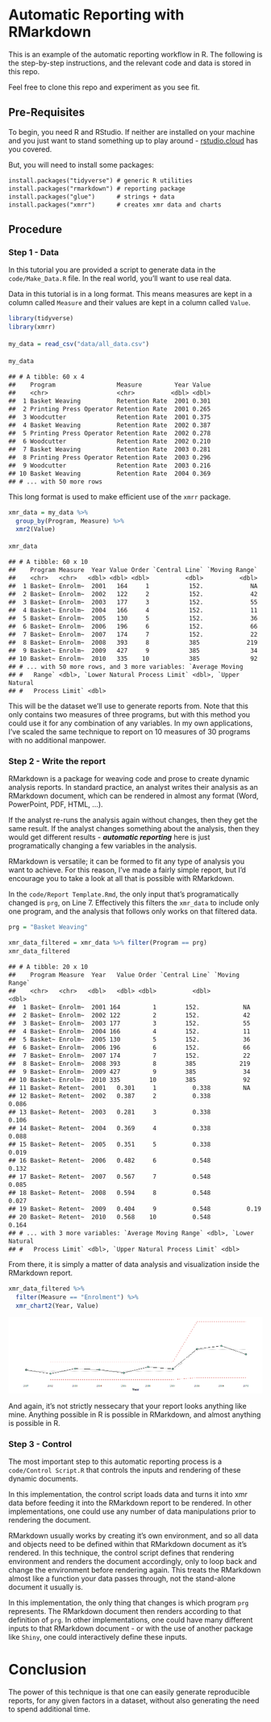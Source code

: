 
# Automatic Reporting with RMarkdown

This is an example of the automatic reporting workflow in R. The
following is the step-by-step instructions, and the relevant code and
data is stored in this repo.

Feel free to clone this repo and experiment as you see fit.

## Pre-Requisites

To begin, you need R and RStudio. If neither are installed on your
machine and you just want to stand something up to play around -
[rstudio.cloud](https://rstudio.cloud/) has you covered.

But, you will need to install some packages:

    install.packages("tidyverse") # generic R utilities
    install.packages("rmarkdown") # reporting package
    install.packages("glue")      # strings + data
    install.packages("xmrr")      # creates xmr data and charts

## Procedure

### Step 1 - Data

In this tutorial you are provided a script to generate data in the
`code/Make_Data.R` file. In the real world, you’ll want to use real
data.

Data in this tutorial is in a long format. This means measures are kept
in a column called `Measure` and their values are kept in a column
called `Value`.

``` r
library(tidyverse)
library(xmrr)

my_data = read_csv("data/all_data.csv")

my_data
```

    ## # A tibble: 60 x 4
    ##    Program                 Measure         Year Value
    ##    <chr>                   <chr>          <dbl> <dbl>
    ##  1 Basket Weaving          Retention Rate  2001 0.301
    ##  2 Printing Press Operator Retention Rate  2001 0.265
    ##  3 Woodcutter              Retention Rate  2001 0.375
    ##  4 Basket Weaving          Retention Rate  2002 0.387
    ##  5 Printing Press Operator Retention Rate  2002 0.278
    ##  6 Woodcutter              Retention Rate  2002 0.210
    ##  7 Basket Weaving          Retention Rate  2003 0.281
    ##  8 Printing Press Operator Retention Rate  2003 0.296
    ##  9 Woodcutter              Retention Rate  2003 0.216
    ## 10 Basket Weaving          Retention Rate  2004 0.369
    ## # ... with 50 more rows

This long format is used to make efficient use of the `xmrr` package.

``` r
xmr_data = my_data %>% 
  group_by(Program, Measure) %>% 
  xmr2(Value)

xmr_data
```

    ## # A tibble: 60 x 10
    ##    Program Measure  Year Value Order `Central Line` `Moving Range`
    ##    <chr>   <chr>   <dbl> <dbl> <dbl>          <dbl>          <dbl>
    ##  1 Basket~ Enrolm~  2001   164     1           152.             NA
    ##  2 Basket~ Enrolm~  2002   122     2           152.             42
    ##  3 Basket~ Enrolm~  2003   177     3           152.             55
    ##  4 Basket~ Enrolm~  2004   166     4           152.             11
    ##  5 Basket~ Enrolm~  2005   130     5           152.             36
    ##  6 Basket~ Enrolm~  2006   196     6           152.             66
    ##  7 Basket~ Enrolm~  2007   174     7           152.             22
    ##  8 Basket~ Enrolm~  2008   393     8           385             219
    ##  9 Basket~ Enrolm~  2009   427     9           385              34
    ## 10 Basket~ Enrolm~  2010   335    10           385              92
    ## # ... with 50 more rows, and 3 more variables: `Average Moving
    ## #   Range` <dbl>, `Lower Natural Process Limit` <dbl>, `Upper Natural
    ## #   Process Limit` <dbl>

This will be the dataset we’ll use to generate reports from. Note that
this only contains two measures of three programs, but with this method
you could use it for any combination of any variables. In my own
applications, I’ve scaled the same technique to report on 10 measures of
30 programs with no additional manpower.

### Step 2 - Write the report

RMarkdown is a package for weaving code and prose to create dynamic
analysis reports. In standard practice, an analyst writes their analysis
as an RMarkdown document, which can be rendered in almost any format
(Word, PowerPoint, PDF, HTML, …).

If the analyst re-runs the analysis again without changes, then they get
the same result. If the analyst changes something about the analysis,
then they would get different results - ***automatic reporting*** here
is just programatically changing a few variables in the analysis.

RMarkdown is versatile; it can be formed to fit any type of analysis you
want to achieve. For this reason, I’ve made a fairly simple report, but
I’d encourage you to take a look at all that is possible with RMarkdown.

In the `code/Report Template.Rmd`, the only input that’s programatically
changed is `prg`, on Line 7. Effectively this filters the `xmr_data` to
include only one program, and the analysis that follows only works on
that filtered data.

``` r
prg = "Basket Weaving"
```

``` r
xmr_data_filtered = xmr_data %>% filter(Program == prg)
xmr_data_filtered
```

    ## # A tibble: 20 x 10
    ##    Program Measure  Year   Value Order `Central Line` `Moving Range`
    ##    <chr>   <chr>   <dbl>   <dbl> <dbl>          <dbl>          <dbl>
    ##  1 Basket~ Enrolm~  2001 164         1        152.            NA    
    ##  2 Basket~ Enrolm~  2002 122         2        152.            42    
    ##  3 Basket~ Enrolm~  2003 177         3        152.            55    
    ##  4 Basket~ Enrolm~  2004 166         4        152.            11    
    ##  5 Basket~ Enrolm~  2005 130         5        152.            36    
    ##  6 Basket~ Enrolm~  2006 196         6        152.            66    
    ##  7 Basket~ Enrolm~  2007 174         7        152.            22    
    ##  8 Basket~ Enrolm~  2008 393         8        385            219    
    ##  9 Basket~ Enrolm~  2009 427         9        385             34    
    ## 10 Basket~ Enrolm~  2010 335        10        385             92    
    ## 11 Basket~ Retent~  2001   0.301     1          0.338         NA    
    ## 12 Basket~ Retent~  2002   0.387     2          0.338          0.086
    ## 13 Basket~ Retent~  2003   0.281     3          0.338          0.106
    ## 14 Basket~ Retent~  2004   0.369     4          0.338          0.088
    ## 15 Basket~ Retent~  2005   0.351     5          0.338          0.019
    ## 16 Basket~ Retent~  2006   0.482     6          0.548          0.132
    ## 17 Basket~ Retent~  2007   0.567     7          0.548          0.085
    ## 18 Basket~ Retent~  2008   0.594     8          0.548          0.027
    ## 19 Basket~ Retent~  2009   0.404     9          0.548          0.19 
    ## 20 Basket~ Retent~  2010   0.568    10          0.548          0.164
    ## # ... with 3 more variables: `Average Moving Range` <dbl>, `Lower Natural
    ## #   Process Limit` <dbl>, `Upper Natural Process Limit` <dbl>

From there, it is simply a matter of data analysis and visualization
inside the RMarkdown report.

``` r
xmr_data_filtered %>% 
  filter(Measure == "Enrolment") %>% 
  xmr_chart2(Year, Value)
```

![](README_files/figure-gfm/unnamed-chunk-5-1.png)<!-- -->

And again, it’s not strictly nessecary that your report looks anything
like mine. Anything possible in R is possible in RMarkdown, and almost
anything is possible in R.

### Step 3 - Control

The most important step to this automatic reporting process is a
`code/Control Script.R` that controls the inputs and rendering of these
dynamic documents.

In this implementation, the control script loads data and turns it into
xmr data before feeding it into the RMarkdown report to be rendered. In
other implementations, one could use any number of data manipulations
prior to rendering the document.

RMarkdown usually works by creating it’s own environment, and so all
data and objects need to be defined within that RMarkdown document as
it’s rendered. In this technique, the control script defines that
rendering environment and renders the document accordingly, only to loop
back and change the environment before rendering again. This treats the
RMarkdown almost like a function your data passes through, not the
stand-alone document it usually is.

In this implementation, the only thing that changes is which program
`prg` represents. The RMarkdown document then renders according to that
definition of `prg`. In other implementations, one could have many
different inputs to that RMarkdown document - or with the use of another
package like `Shiny`, one could interactively define these inputs.

# Conclusion

The power of this technique is that one can easily generate reproducible
reports, for any given factors in a dataset, without also generating the
need to spend additional time.
